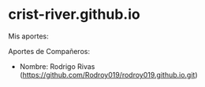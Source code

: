 # crist-river.github.io

Mis aportes:

Aportes de Compañeros:

- Nombre: Rodrigo Rivas (https://github.com/Rodroy019/rodroy019.github.io.git)
